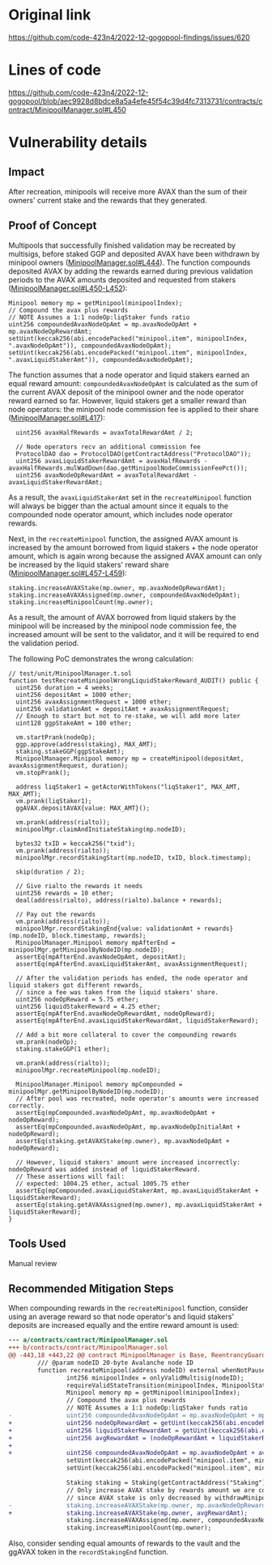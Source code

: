 # Original link
https://github.com/code-423n4/2022-12-gogopool-findings/issues/620
# Lines of code

https://github.com/code-423n4/2022-12-gogopool/blob/aec9928d8bdce8a5a4efe45f54c39d4fc7313731/contracts/contract/MinipoolManager.sol#L450


# Vulnerability details

## Impact
After recreation, minipools will receive more AVAX than the sum of their owners' current stake and the rewards that they generated.
## Proof of Concept
Multipools that successfully finished validation may be recreated by multisigs, before staked GGP and deposited AVAX have been withdrawn by minipool owners ([MinipoolManager.sol#L444](https://github.com/code-423n4/2022-12-gogopool/blob/aec9928d8bdce8a5a4efe45f54c39d4fc7313731/contracts/contract/MinipoolManager.sol#L444)). The function compounds deposited AVAX by adding the rewards earned during previous validation periods to the AVAX amounts deposited and requested from stakers ([MinipoolManager.sol#L450-L452](https://github.com/code-423n4/2022-12-gogopool/blob/aec9928d8bdce8a5a4efe45f54c39d4fc7313731/contracts/contract/MinipoolManager.sol#L450-L452)):
```solidity
Minipool memory mp = getMinipool(minipoolIndex);
// Compound the avax plus rewards
// NOTE Assumes a 1:1 nodeOp:liqStaker funds ratio
uint256 compoundedAvaxNodeOpAmt = mp.avaxNodeOpAmt + mp.avaxNodeOpRewardAmt;
setUint(keccak256(abi.encodePacked("minipool.item", minipoolIndex, ".avaxNodeOpAmt")), compoundedAvaxNodeOpAmt);
setUint(keccak256(abi.encodePacked("minipool.item", minipoolIndex, ".avaxLiquidStakerAmt")), compoundedAvaxNodeOpAmt);
```

The function assumes that a node operator and liquid stakers earned an equal reward amount: `compoundedAvaxNodeOpAmt` is calculated as the sum of the current AVAX deposit of the minipool owner and the node operator reward earned so far. However, liquid stakers get a smaller reward than node operators: the minipool node commission fee is applied to their share ([MinipoolManager.sol#L417](https://github.com/code-423n4/2022-12-gogopool/blob/aec9928d8bdce8a5a4efe45f54c39d4fc7313731/contracts/contract/MinipoolManager.sol#L417)): 
```solidity
  uint256 avaxHalfRewards = avaxTotalRewardAmt / 2;

  // Node operators recv an additional commission fee
  ProtocolDAO dao = ProtocolDAO(getContractAddress("ProtocolDAO"));
  uint256 avaxLiquidStakerRewardAmt = avaxHalfRewards - avaxHalfRewards.mulWadDown(dao.getMinipoolNodeCommissionFeePct());
  uint256 avaxNodeOpRewardAmt = avaxTotalRewardAmt - avaxLiquidStakerRewardAmt;
```

As a result, the `avaxLiquidStakerAmt` set in the `recreateMinipool` function will always be bigger than the actual amount since it equals to the compounded node operator amount, which includes node operator rewards.

Next, in the `recreateMinipool` function, the assigned AVAX amount is increased by the amount borrowed from liquid stakers + the node operator amount, which is again wrong because the assigned AVAX amount can only be increased by the liquid stakers' reward share ([MinipoolManager.sol#L457-L459](https://github.com/code-423n4/2022-12-gogopool/blob/aec9928d8bdce8a5a4efe45f54c39d4fc7313731/contracts/contract/MinipoolManager.sol#L457-L459)):
```solidity
staking.increaseAVAXStake(mp.owner, mp.avaxNodeOpRewardAmt);
staking.increaseAVAXAssigned(mp.owner, compoundedAvaxNodeOpAmt);
staking.increaseMinipoolCount(mp.owner);
```

As a result, the amount of AVAX borrowed from liquid stakers by the minipool will be increased by the minipool node commission fee, the increased amount will be sent to the validator, and it will be required to end the validation period.

The following PoC demonstrates the wrong calculation:
```solidity
// test/unit/MinipoolManager.t.sol
function testRecreateMinipoolWrongLiquidStakerReward_AUDIT() public {
  uint256 duration = 4 weeks;
  uint256 depositAmt = 1000 ether;
  uint256 avaxAssignmentRequest = 1000 ether;
  uint256 validationAmt = depositAmt + avaxAssignmentRequest;
  // Enough to start but not to re-stake, we will add more later
  uint128 ggpStakeAmt = 100 ether;

  vm.startPrank(nodeOp);
  ggp.approve(address(staking), MAX_AMT);
  staking.stakeGGP(ggpStakeAmt);
  MinipoolManager.Minipool memory mp = createMinipool(depositAmt, avaxAssignmentRequest, duration);
  vm.stopPrank();

  address liqStaker1 = getActorWithTokens("liqStaker1", MAX_AMT, MAX_AMT);
  vm.prank(liqStaker1);
  ggAVAX.depositAVAX{value: MAX_AMT}();

  vm.prank(address(rialto));
  minipoolMgr.claimAndInitiateStaking(mp.nodeID);

  bytes32 txID = keccak256("txid");
  vm.prank(address(rialto));
  minipoolMgr.recordStakingStart(mp.nodeID, txID, block.timestamp);

  skip(duration / 2);

  // Give rialto the rewards it needs
  uint256 rewards = 10 ether;
  deal(address(rialto), address(rialto).balance + rewards);

  // Pay out the rewards
  vm.prank(address(rialto));
  minipoolMgr.recordStakingEnd{value: validationAmt + rewards}(mp.nodeID, block.timestamp, rewards);
  MinipoolManager.Minipool memory mpAfterEnd = minipoolMgr.getMinipoolByNodeID(mp.nodeID);
  assertEq(mpAfterEnd.avaxNodeOpAmt, depositAmt);
  assertEq(mpAfterEnd.avaxLiquidStakerAmt, avaxAssignmentRequest);

  // After the validation periods has ended, the node operator and liquid stakers got different rewards,
  // since a fee was taken from the liquid stakers' share.
  uint256 nodeOpReward = 5.75 ether;
  uint256 liquidStakerReward = 4.25 ether;
  assertEq(mpAfterEnd.avaxNodeOpRewardAmt, nodeOpReward);
  assertEq(mpAfterEnd.avaxLiquidStakerRewardAmt, liquidStakerReward);

  // Add a bit more collateral to cover the compounding rewards
  vm.prank(nodeOp);
  staking.stakeGGP(1 ether);

  vm.prank(address(rialto));
  minipoolMgr.recreateMinipool(mp.nodeID);

  MinipoolManager.Minipool memory mpCompounded = minipoolMgr.getMinipoolByNodeID(mp.nodeID);
  // After pool was recreated, node operator's amounts were increased correctly.
  assertEq(mpCompounded.avaxNodeOpAmt, mp.avaxNodeOpAmt + nodeOpReward);
  assertEq(mpCompounded.avaxNodeOpAmt, mp.avaxNodeOpInitialAmt + nodeOpReward);
  assertEq(staking.getAVAXStake(mp.owner), mp.avaxNodeOpAmt + nodeOpReward);

  // However, liquid stakers' amount were increased incorrectly: nodeOpReward was added instead of liquidStakerReward.
  // These assertions will fail:
  // expected: 1004.25 ether, actual 1005.75 ether
  assertEq(mpCompounded.avaxLiquidStakerAmt, mp.avaxLiquidStakerAmt + liquidStakerReward);
  assertEq(staking.getAVAXAssigned(mp.owner), mp.avaxLiquidStakerAmt + liquidStakerReward);
}
```

## Tools Used
Manual review
## Recommended Mitigation Steps
When compounding rewards in the `recreateMinipool` function, consider using an average reward so that node operator's and liquid stakers' deposits are increased equally and the entire reward amount is used:
```diff
--- a/contracts/contract/MinipoolManager.sol
+++ b/contracts/contract/MinipoolManager.sol
@@ -443,18 +443,22 @@ contract MinipoolManager is Base, ReentrancyGuard, IWithdrawer {
        /// @param nodeID 20-byte Avalanche node ID
        function recreateMinipool(address nodeID) external whenNotPaused {
                int256 minipoolIndex = onlyValidMultisig(nodeID);
                requireValidStateTransition(minipoolIndex, MinipoolStatus.Prelaunch);
                Minipool memory mp = getMinipool(minipoolIndex);
                // Compound the avax plus rewards
                // NOTE Assumes a 1:1 nodeOp:liqStaker funds ratio
-               uint256 compoundedAvaxNodeOpAmt = mp.avaxNodeOpAmt + mp.avaxNodeOpRewardAmt;
+               uint256 nodeOpRewardAmt = getUint(keccak256(abi.encodePacked("minipool.item", minipoolIndex, ".avaxNodeOpRewardAmt")));
+               uint256 liquidStakerRewardAmt = getUint(keccak256(abi.encodePacked("minipool.item", minipoolIndex, ".avaxLiquidStakerRewardAmt")));
+               uint256 avgRewardAmt = (nodeOpRewardAmt + liquidStakerRewardAmt) / 2;
+
+               uint256 compoundedAvaxNodeOpAmt = mp.avaxNodeOpAmt + avgRewardAmt;
                setUint(keccak256(abi.encodePacked("minipool.item", minipoolIndex, ".avaxNodeOpAmt")), compoundedAvaxNodeOpAmt);
                setUint(keccak256(abi.encodePacked("minipool.item", minipoolIndex, ".avaxLiquidStakerAmt")), compoundedAvaxNodeOpAmt);

                Staking staking = Staking(getContractAddress("Staking"));
                // Only increase AVAX stake by rewards amount we are compounding
                // since AVAX stake is only decreased by withdrawMinipool()
-               staking.increaseAVAXStake(mp.owner, mp.avaxNodeOpRewardAmt);
+               staking.increaseAVAXStake(mp.owner, avgRewardAmt);
                staking.increaseAVAXAssigned(mp.owner, compoundedAvaxNodeOpAmt);
                staking.increaseMinipoolCount(mp.owner);
```

Also, consider sending equal amounts of rewards to the vault and the ggAVAX token in the `recordStakingEnd` function.